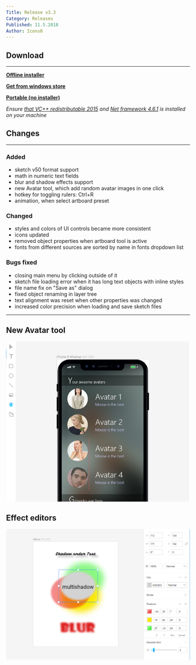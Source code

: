 ```yaml
---
Title: Release v3.3
Category: Releases
Published: 11.5.2018
Author: Icons8
---
```


## Download
---
 **[Offline installer](https://desktop.icons8.com/lunacy/LunacySetup_3.3.exe)**

 **[Get from windows store](https://www.microsoft.com/store/apps/9pnlmkkpcljj?ocid=badge)**

 **[Portable (no installer)](https://desktop.icons8.com/lunacy/LunacyPortable_3.3.zip)**

*Ensure [that VC++ redistributable 2015](https://www.microsoft.com/en-us/download/details.aspx?id=48145)
and [Net framework 4.6.1](
https://www.microsoft.com/en-us/download/details.aspx?id=49981) is installed on your machine*

## Changes
---

### **Added**

- sketch v50 format support
- math in numeric text fields
- blur and shadow effects support
- new Avatar tool, which add random avatar images in one click
- hotkey for toggling rulers: Ctrl+R
- animation, when select artboard preset

### **Changed**

- styles and colors of UI controls became more consistent
- icons updated
- removed object properties when artboard tool is active
- fonts from different sources are sorted by name in fonts dropdown list

### **Bugs fixed**

- closing main menu by clicking outside of it
- sketch file loading error when it has long text objects with inline styles
- file name fix on "Save as" dialog
- fixed object renaming in layer tree
- text alignment was reset when other properties was changed
- increased color precision when loading and save sketch files

---
## New Avatar tool

<img src="Images/AvatarsTool.jpg" alt="New avatar tool" style="width: 768px;"/>

## Effect editors

<img src="Images/Effects1.jpg" alt="New avatar tool" style="width: 768px;"/>
